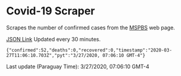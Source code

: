 # Covid-19 Scraper

Scrapes the number of confirmed cases from the [MSPBS](https://www.mspbs.gov.py/covid-19.php) web page.

[JSON Link](https://jmayalag.github.io/covid19-scrape/cases.json)
Updated every 30 minutes.
```
{"confirmed":52,"deaths":0,"recovered":0,"timestamp":"2020-03-27T11:06:10.703Z","pyt":"3/27/2020, 07:06:10 GMT-4"}
```
Last update (Paraguay Time): 3/27/2020, 07:06:10 GMT-4